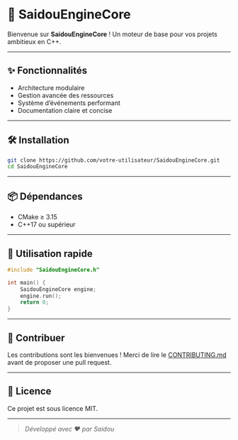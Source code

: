 # 🚀 SaidouEngineCore

Bienvenue sur **SaidouEngineCore** !
Un moteur de base pour vos projets ambitieux en C++.

---

## ✨ Fonctionnalités

- Architecture modulaire
- Gestion avancée des ressources
- Système d’événements performant
- Documentation claire et concise

---

## 🛠️ Installation

```bash
git clone https://github.com/votre-utilisateur/SaidouEngineCore.git
cd SaidouEngineCore
```

---

## 📦 Dépendances

- CMake ≥ 3.15
- C++17 ou supérieur

---

## 🚩 Utilisation rapide

```cpp
#include "SaidouEngineCore.h"

int main() {
    SaidouEngineCore engine;
    engine.run();
    return 0;
}
```

---

## 🤝 Contribuer

Les contributions sont les bienvenues !
Merci de lire le [CONTRIBUTING.md](CONTRIBUTING.md) avant de proposer une pull request.

---

## 📄 Licence

Ce projet est sous licence MIT.

---

> _Développé avec ❤️ par Saidou_
